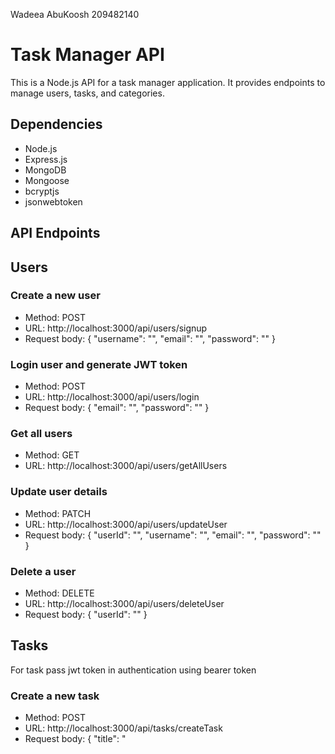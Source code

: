 Wadeea AbuKoosh
209482140

# Task Manager API

This is a Node.js API for a task manager application. It provides endpoints to manage users, tasks, and categories.

## Dependencies

- Node.js
- Express.js
- MongoDB
- Mongoose
- bcryptjs
- jsonwebtoken

 
## API Endpoints

## Users

### Create a new user
- Method: POST
- URL: http://localhost:3000/api/users/signup
- Request body: { "username": "<username>", "email": "<email>", "password": "<password>" }

### Login user and generate JWT token
- Method: POST
- URL: http://localhost:3000/api/users/login
- Request body: { "email": "<email>", "password": "<password>" }

### Get all users
- Method: GET
- URL: http://localhost:3000/api/users/getAllUsers

### Update user details
- Method: PATCH
- URL: http://localhost:3000/api/users/updateUser
- Request body: { "userId": "<user-id>", "username": "<new-username>", "email": "<new-email>", "password": "<new-password>" }

### Delete a user
- Method: DELETE
- URL: http://localhost:3000/api/users/deleteUser
- Request body: { "userId": "<user-id>" }

## Tasks
 For task pass jwt token in authentication using bearer token 

### Create a new task
- Method: POST
- URL: http://localhost:3000/api/tasks/createTask
- Request body: { "title": "<title>", "description": "<description>", "status": "<status>", "dueDate": "<due-date>", "category": "<category-id>" }

### Get all tasks
- Method: GET
- URL: http://localhost:3000/api/tasks/getAllTasks
- Query parameters: status, dueDate

### Get task by ID
- Method: GET
- URL: http://localhost:3000/api/tasks/getTaskById
- Query parameter: taskId

### Update task by ID
- Method: PATCH
- URL: http://localhost:3000/api/tasks/updateTask
- Request body: { "taskId": "<task-id>", "title": "<new-title>", "description": "<new-description>", "status": "<new-status>", "dueDate": "<new-due-date>", "category": "<new-category-id>" }

### Delete task by ID
- Method: DELETE
- URL: http://localhost:3000/api/tasks/deleteTask
- Query parameter: taskId

## Categories
 For it pass jwt token in authentication using bearer token 
### Create a new category
- Method: POST
- URL: http://localhost:3000/api/categories/createCategory
- Request body: { "name": "<name>", "description": "<description>" }

### Get all categories
- Method: GET
- URL: http://localhost:3000/api/categories/getAllCategories

### Get category by ID
- Method: GET
- URL: http://localhost:3000/api/categories/getCategoryById
- Query parameter: categoryId

### Update category by ID
- Method: PATCH
- URL: http://localhost:3000/api/categories/updateCategory
- Request body: { "categoryId": "<category-id>", "name": "<new-name>", "description": "<new-description>" }

### Delete category by ID
- Method: DELETE
- URL: http://localhost:3000/api/categories/deleteCategory
- Query parameter: categoryId
